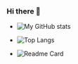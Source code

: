 ### Hi there 👋

<!--
**oVo-HxBots/oVo-HxBots** is a ✨ _special_ ✨ repository because its `README.md` (this file) appears on your GitHub profile.

Here are some ideas to get you started:

- 🔭 I’m currently working on ...
- 🌱 I’m currently learning ...
- 👯 I’m looking to collaborate on ...
- 🤔 I’m looking for help with ...
- 💬 Ask me about ...
- 📫 How to reach me: ...
- 😄 Pronouns: ...
- ⚡ Fun fact: ...
-->



- ![My GitHub stats](https://github-readme-stats.vercel.app/api?username=oVo-HxBots&count_private=true&show_icons=true&theme=vue)

- ![Top Langs](https://github-readme-stats.vercel.app/api/top-langs/?username=oVo-HxBots&theme=vue&langs_count=10)

- ![Readme Card](https://github-readme-stats.vercel.app/api/pin/?username=oVo-HxBots&repo=ovo-multiupload&theme=vue)
